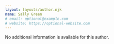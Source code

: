 ```yaml
---
layout: layouts/author.njk
name: Sally Green
# email: optional@example.com
# website: https://optional-website.com
---
```

No additional information is available for this author.
